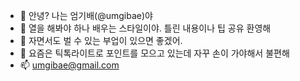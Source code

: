 - 👋 안녕? 나는 엄기배(@umgibae)야
- 👀 열을 해봐야 하나 배우는 스타일이야. 틀린 내용이나 팁 공유 환영해
- 🌱 자면서도 벌 수 있는 부업이 있으면 좋겠어.
- 💞️ 요즘은 틱톡라이트로 포인트를 모으고 있는데 자꾸 손이 가야해서 불편해
- 📫 umgibae@gmail.com

<!---
umgibae/umgibae is a ✨ special ✨ repository because its `README.md` (this file) appears on your GitHub profile.
You can click the Preview link to take a look at your changes.
--->
